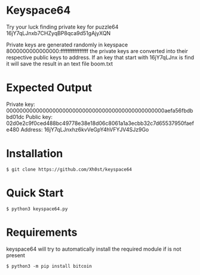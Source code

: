 # Keyspace64 
Try your luck finding private key for puzzle64 16jY7qLJnxb7CHZyqBP8qca9d51gAjyXQN 

Private keys are generated randomly in keyspace 8000000000000000:ffffffffffffffff the private keys are converted into their respective public keys to address. If an key that start with 16jY7qLJnx is find it will save the result in an text file boom.txt

# Expected Output

Private key: 000000000000000000000000000000000000000000000000aefa56fbdbbd01dc
Public key: 02d0e2c9f0ced488bc49778e38e18d06c8061a1a3ecbb32c7d65537950faefe480
Address: 16jY7qLJnxhz6kvVeGpY4hVFYJV4SJz9Go

# Installation

```
$ git clone https://github.com/Xh0st/keyspace64
```

# Quick Start

```
$ python3 keyspace64.py
```

# Requirements

keyspace64 will try to automatically install the required module if is not present 

```
$ python3 -m pip install bitcoin
```

    
